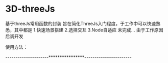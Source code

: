 # 3D-threeJs
基于threeJs常用函数的封装
旨在简化ThreeJs入门程度，于工作中可以快速熟悉，其中都是
1.快速场景搭建
2.选择交互
3.Node自适应
未完成...
由于工作原因后调开发

使用方法：
<!--主文件-->
<script src="threeJs/build/three.js"></script>
<!--检查webGL环境-->
<script src="threeJs/js/Detector.js"></script>

<script src="threeJs/js/loaders/LoaderSupport.js"></script>


<!--外部3D模型导入-->
<!--obj材质导入-->

<!--obj对象导入-->
<script src="threeJs/js/loaders/OBJLoader.js"></script>
<!--GLTF或GLB对象导入-->
<script src="threeJs/js/loaders/GLTFLoader.js"></script>

<!--辅助-->
<!--控制文件-->
<script src="threeJs/js/controls/OrbitControls.js"></script>

<!--鼠标点击交互事件辅助-->
<script src="threeJs/js/shaders/CopyShader.js"></script>
<script src="threeJs/js/shaders/FXAAShader.js"></script>
<script src="threeJs/js/postprocessing/EffectComposer.js"></script>
<script src="threeJs/js/postprocessing/RenderPass.js"></script>
<script src="threeJs/js/postprocessing/ShaderPass.js"></script>
<script src="threeJs/js/postprocessing/OutlinePass.js"></script>
<script src="threeJsCQQ/build/threeJsC.js"></script>

<script>
  var threejs=new ThreeJsC(dom,conf);
</script>

---------------------****************-----------------------



